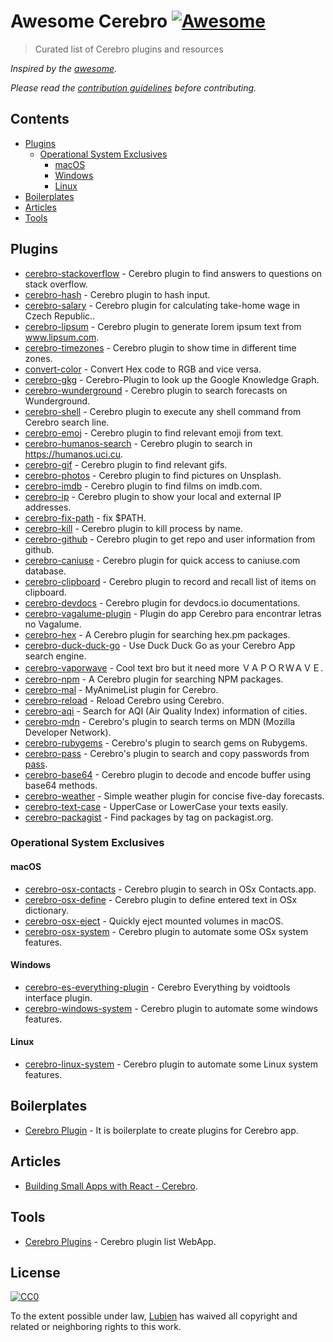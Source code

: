# Awesome Cerebro [![Awesome](https://cdn.rawgit.com/sindresorhus/awesome/d7305f38d29fed78fa85652e3a63e154dd8e8829/media/badge.svg)](https://github.com/sindresorhus/awesome)

> Curated list of Cerebro plugins and resources

*Inspired by the [awesome](https://github.com/sindresorhus/awesome).*

*Please read the [contribution guidelines](CONTRIBUTING.md) before contributing.*

## Contents

- [Plugins](#plugins)
  - [Operational System Exclusives](#operational-system-exclusives)
    - [macOS](#macos)
    - [Windows](#windows)
    - [Linux](#linux)
- [Boilerplates](#boilerplates)
- [Articles](#articles)
- [Tools](#tools)


## Plugins

- [cerebro-stackoverflow](https://www.npmjs.com/package/cerebro-stackoverflow) - Cerebro plugin to find answers to questions on stack overflow.
- [cerebro-hash](https://www.npmjs.com/package/cerebro-hash) - Cerebro plugin to hash input.
- [cerebro-salary](https://www.npmjs.com/package/cerebro-salary) - Cerebro plugin for calculating take-home wage in Czech Republic..
- [cerebro-lipsum](https://www.npmjs.com/package/cerebro-lipsum) - Cerebro plugin to generate lorem ipsum text from www.lipsum.com.
- [cerebro-timezones](https://www.npmjs.com/package/cerebro-timezones) - Cerebro plugin to show time in different time zones.
- [convert-color](https://www.npmjs.com/package/convert-color) - Convert Hex code to RGB and vice versa.
- [cerebro-gkg](https://www.npmjs.com/package/cerebro-gkg) - Cerebro-Plugin to look up the Google Knowledge Graph.
- [cerebro-wunderground](https://www.npmjs.com/package/cerebro-wunderground) - Cerebro plugin to search forecasts on Wunderground.
- [cerebro-shell](https://www.npmjs.com/package/cerebro-shell) - Cerebro plugin to execute any shell command from Cerebro search line.
- [cerebro-emoj](https://www.npmjs.com/package/cerebro-emoj) - Cerebro plugin to find relevant emoji from text.
- [cerebro-humanos-search](https://www.npmjs.com/package/cerebro-humanos-search) - Cerebro plugin to search in https://humanos.uci.cu.
- [cerebro-gif](https://www.npmjs.com/package/cerebro-gif) - Cerebro plugin to find relevant gifs.
- [cerebro-photos](https://www.npmjs.com/package/cerebro-photos) - Cerebro plugin to find pictures on Unsplash.
- [cerebro-imdb](https://www.npmjs.com/package/cerebro-imdb) - Cerebro plugin to find films on imdb.com.
- [cerebro-ip](https://www.npmjs.com/package/cerebro-ip) - Cerebro plugin to show your local and external IP addresses.
- [cerebro-fix-path](https://www.npmjs.com/package/cerebro-fix-path) - fix $PATH.
- [cerebro-kill](https://www.npmjs.com/package/cerebro-kill) - Cerebro plugin to kill process by name.
- [cerebro-github](https://www.npmjs.com/package/cerebro-github) - Cerebro plugin to get repo and user information from github.
- [cerebro-caniuse](https://www.npmjs.com/package/cerebro-caniuse) - Cerebro plugin for quick access to caniuse.com database.
- [cerebro-clipboard](https://www.npmjs.com/package/cerebro-clipboard) - Cerebro plugin to record and recall list of items on clipboard.
- [cerebro-devdocs](https://www.npmjs.com/package/cerebro-devdocs) - Cerebro plugin for devdocs.io documentations.
- [cerebro-vagalume-plugin](https://www.npmjs.com/package/cerebro-vagalume-plugin) - Plugin do app Cerebro para encontrar letras no Vagalume.
- [cerebro-hex](https://www.npmjs.com/package/cerebro-hex) - A Cerebro plugin for searching hex.pm packages.
- [cerebro-duck-duck-go](https://www.npmjs.com/package/cerebro-duck-duck-go) - Use Duck Duck Go as your Cerebro App search engine.
- [cerebro-vaporwave](https://www.npmjs.com/package/cerebro-vaporwave) - Cool text bro but it need more ＶＡＰＯＲＷＡＶＥ.
- [cerebro-npm](https://www.npmjs.com/package/cerebro-npm) - A Cerebro plugin for searching NPM packages.
- [cerebro-mal](https://www.npmjs.com/package/cerebro-mal) - MyAnimeList plugin for Cerebro.
- [cerebro-reload](https://github.com/lubien/cerebro-reload) - Reload Cerebro using Cerebro.
- [cerebro-aqi](https://www.npmjs.com/package/cerebro-aqi) - Search for AQI (Air Quality Index) information of cities.
- [cerebro-mdn](https://github.com/tiagoamaro/cerebro-mdn) - Cerebro's plugin to search terms on MDN (Mozilla Developer Network).
- [cerebro-rubygems](https://github.com/tiagoamaro/cerebro-rubygems) - Cerebro's plugin to search gems on Rubygems.
- [cerebro-pass](https://github.com/jsantiagoh/cerebro-pass) - Cerebro's plugin to search and copy passwords from [pass](https://www.passwordstore.org/).
- [cerebro-base64](https://github.com/Krbz/cerebro-base64) - Cerebro plugin to decode and encode buffer using base64 methods.
- [cerebro-weather](https://github.com/BrainMaestro/cerebro-weather) - Simple weather plugin for concise five-day forecasts.
- [cerebro-text-case](https://www.npmjs.com/package/cerebro-text-case) - UpperCase or LowerCase your texts easily.
- [cerebro-packagist](https://www.npmjs.com/package/cerebro-packagist) - Find packages by tag on packagist.org.

### Operational System Exclusives

#### macOS

- [cerebro-osx-contacts](https://www.npmjs.com/package/cerebro-osx-contacts) - Cerebro plugin to search in OSx Contacts.app.
- [cerebro-osx-define](https://www.npmjs.com/package/cerebro-osx-define) - Cerebro plugin to define entered text in OSx dictionary.
- [cerebro-osx-eject](https://www.npmjs.com/package/cerebro-osx-eject) - Quickly eject mounted volumes in macOS.
- [cerebro-osx-system](https://www.npmjs.com/package/cerebro-osx-system) - Cerebro plugin to automate some OSx system features.

#### Windows

- [cerebro-es-everything-plugin](https://www.npmjs.com/package/cerebro-es-everything-plugin) - Cerebro Everything by voidtools interface plugin.
- [cerebro-windows-system](https://www.npmjs.com/package/cerebro-windows-system) - Cerebro plugin to automate some windows features.

#### Linux

- [cerebro-linux-system](https://www.npmjs.com/package/cerebro-linux-system) - Cerebro plugin to automate some Linux system features.

## Boilerplates

- [Cerebro Plugin](https://github.com/KELiON/cerebro-plugin) - It is boilerplate to create plugins for Cerebro app.

## Articles

- [Building Small Apps with React - Cerebro](https://github.com/BrainMaestro/primer/blob/master/react/building-small-apps-with-react-cerebro.md). 

## Tools

- [Cerebro Plugins](https://github.com/lubien/cerebro-plugins) - Cerebro plugin list WebApp.

## License

[![CC0](http://mirrors.creativecommons.org/presskit/buttons/88x31/svg/cc-zero.svg)](https://creativecommons.org/publicdomain/zero/1.0/)

To the extent possible under law, [Lubien](http://lubien.me) has waived all copyright and related or neighboring rights to this work.
